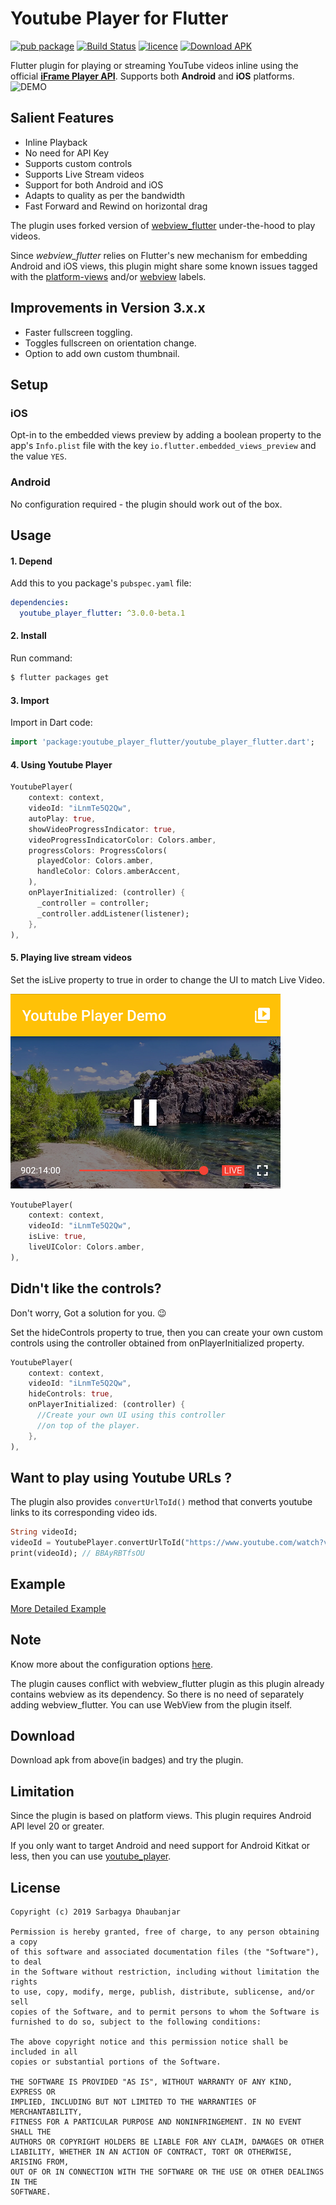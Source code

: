 # Youtube Player for Flutter

[![pub package](https://img.shields.io/badge/pub-v3.0.0-green.svg)](https://pub.dartlang.org/packages/youtube_player_flutter)
[![Build Status](https://travis-ci.org/sarbagyastha/youtube_player_flutter.svg?branch=master)](https://travis-ci.org/sarbagyastha/youtube_player_flutter)
[![licence](https://img.shields.io/badge/Licence-MIT-orange.svg)](https://github.com/sarbagyastha/youtube_player_flutter/blob/master/LICENSE)
[![Download APK](https://img.shields.io/badge/Download-APK-informational.svg)](https://github.com/sarbagyastha/youtube_player_flutter/raw/master/youtube_player_example.apk)

Flutter plugin for playing or streaming YouTube videos inline using the
official
[**iFrame Player API**](https://developers.google.com/youtube/iframe_api_reference).
Supports both **Android** and **iOS** platforms.
![DEMO](youtube_player_demo.gif) 

## Salient Features
* Inline Playback
* No need for API Key
* Supports custom controls
* Supports Live Stream videos
* Support for both Android and iOS
* Adapts to quality as per the bandwidth
* Fast Forward and Rewind on horizontal drag

The plugin uses forked version of [webview_flutter](https://pub.dartlang.org/packages/webview_flutter) under-the-hood to play videos. 

Since *webview_flutter* relies on Flutter's new mechanism for embedding Android and iOS views, this plugin might share some known issues tagged with the [platform-views](https://github.com/flutter/flutter/labels/a%3A%20platform-views) and/or [webview](https://github.com/flutter/flutter/labels/p%3A%20webview) labels.


## Improvements in Version 3.x.x
* Faster fullscreen toggling.
* Toggles fullscreen on orientation change.
* Option to add own custom thumbnail.

## Setup

### iOS
Opt-in to the embedded views preview by adding a boolean property to the app's `Info.plist` file
with the key `io.flutter.embedded_views_preview` and the value `YES`.

### Android
No configuration required - the plugin should work out of the box.

## Usage

#### 1\. Depend

Add this to you package's `pubspec.yaml` file:

```yaml
dependencies:
  youtube_player_flutter: ^3.0.0-beta.1
```

#### 2\. Install

Run command:

```bash
$ flutter packages get
```

#### 3\. Import

Import in Dart code:

```dart
import 'package:youtube_player_flutter/youtube_player_flutter.dart';
```

#### 4\. Using Youtube Player
         
```dart
YoutubePlayer(
    context: context,
    videoId: "iLnmTe5Q2Qw",
    autoPlay: true,
    showVideoProgressIndicator: true,
    videoProgressIndicatorColor: Colors.amber,
    progressColors: ProgressColors(
      playedColor: Colors.amber,
      handleColor: Colors.amberAccent,
    ),
    onPlayerInitialized: (controller) {
      _controller = controller;
      _controller.addListener(listener);
    },
),
```
         
#### 5\. Playing live stream videos
Set the isLive property to true in order to change the UI to match Live Video.

![Live UI Demo](live_ui.png) 

```dart
YoutubePlayer(
    context: context,
    videoId: "iLnmTe5Q2Qw",
    isLive: true,
    liveUIColor: Colors.amber,
),
```

## Didn't like the controls?
Don't worry, Got a solution for you. :wink:

Set the hideControls property to true, then you can create your own custom controls using the controller obtained from onPlayerInitialized property.

```dart
YoutubePlayer(
    context: context,
    videoId: "iLnmTe5Q2Qw",
    hideControls: true,
    onPlayerInitialized: (controller) {
      //Create your own UI using this controller
      //on top of the player.
    },
),
```

## Want to play using Youtube URLs ? 
The plugin also provides `convertUrlToId()` method that converts youtube links to its corresponding video ids.
```dart
String videoId;
videoId = YoutubePlayer.convertUrlToId("https://www.youtube.com/watch?v=BBAyRBTfsOU");
print(videoId); // BBAyRBTfsOU
```

## Example

[More Detailed Example](https://github.com/sarbagyastha/youtube_player_flutter/tree/master/example)

## Note
Know more about the configuration options [here](https://pub.dartlang.org/documentation/youtube_player_flutter/latest/youtube_player_flutter/youtube_player_flutter-library.html).

The plugin causes conflict with webview_flutter plugin as this plugin
already contains webview as its dependency. So there is no need of
separately adding webview_flutter. You can use WebView from the plugin
itself.

## Download
Download apk from above(in badges) and try the plugin.

## Limitation 
Since the plugin is based on platform views. This plugin requires Android API level 20 or greater.

If you only want to target Android and need support for Android Kitkat or less, then you can use [youtube_player](https://pub.dartlang.org/packages/youtube_player).  

## License

```
Copyright (c) 2019 Sarbagya Dhaubanjar

Permission is hereby granted, free of charge, to any person obtaining a copy
of this software and associated documentation files (the "Software"), to deal
in the Software without restriction, including without limitation the rights
to use, copy, modify, merge, publish, distribute, sublicense, and/or sell
copies of the Software, and to permit persons to whom the Software is
furnished to do so, subject to the following conditions:

The above copyright notice and this permission notice shall be included in all
copies or substantial portions of the Software.

THE SOFTWARE IS PROVIDED "AS IS", WITHOUT WARRANTY OF ANY KIND, EXPRESS OR
IMPLIED, INCLUDING BUT NOT LIMITED TO THE WARRANTIES OF MERCHANTABILITY,
FITNESS FOR A PARTICULAR PURPOSE AND NONINFRINGEMENT. IN NO EVENT SHALL THE
AUTHORS OR COPYRIGHT HOLDERS BE LIABLE FOR ANY CLAIM, DAMAGES OR OTHER
LIABILITY, WHETHER IN AN ACTION OF CONTRACT, TORT OR OTHERWISE, ARISING FROM,
OUT OF OR IN CONNECTION WITH THE SOFTWARE OR THE USE OR OTHER DEALINGS IN THE
SOFTWARE.
```